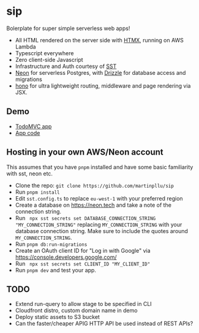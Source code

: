 # sip

Bolerplate for super simple serverless web apps!

- All HTML rendered on the server side with [HTMX](https://htmx.org), running on AWS Lambda
- Typescript everywhere
- Zero client-side Javascript
- Infrastructure and Auth courtesy of [SST](https://sst.dev)
- [Neon](https://neon.tech) for serverless Postgres, with [Drizzle](https://orm.drizzle.team) for database access and migrations
- [hono](https://hono.dev) for ultra lightweight routing, middleware and page rendering via JSX.

## Demo

- [TodoMVC app](https://nwcjwgqs3m.execute-api.eu-west-1.amazonaws.com/)
- [App code](https://github.com/martinpllu/sip/blob/master/src/app.tsx)

## Hosting in your own AWS/Neon account

This assumes that you have `pnpm` installed and have some basic familiarity with sst, neon etc.

- Clone the repo: `git clone https://github.com/martinpllu/sip`
- Run `pnpm install`
- Edit `sst.config.ts` to replace `eu-west-1` with your preferred region
- Create a database on https://neon.tech and take a note of the connection string.
- Run ` npx sst secrets set DATABASE_CONNECTION_STRING "MY_CONNECTION_STRING"` replacing `MY_CONNECTION_STRING` with your database connection string. Make sure to include the quotes around `MY_CONNECTION_STRING`.
- Run `pnpm db:run-migrations`
- Create an OAuth client ID for "Log in with Google" via https://console.developers.google.com/
- Run ` npx sst secrets set CLIENT_ID "MY_CLIENT_ID"`
- Run `pnpm dev` and test your app.

## TODO

- Extend run-query to allow stage to be specified in CLI
- Cloudfront distro, custom domain name in demo
- Deploy static assets to S3 bucket
- Can the faster/cheaper APIG HTTP API be used instead of REST APIs?